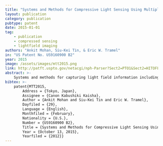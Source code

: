 ```yaml
---
title: "Systems and Methods for Compressive Light Sensing Using Multiple Spatial Light Modulators"
layout: publication
category: publication
pubtype: patent
date: 2015-01-01
tag: 
    - publication
    - compressed sensing
    - lightfield imaging
authors: "Ankit Mohan, Siu-Kei Tin, & Eric W. Tramel"
in: "US Patent No. US9160900 B2"
year: 2015
image: /assets/images/mtt2015.png
link: http://patft.uspto.gov/netacgi/nph-Parser?Sect2=PTO1&Sect2=HITOFF&p=1&u=/netahtml/PTO/search-bool.html&r=1&f=G&l=50&d=PALL&RefSrch=yes&Query=PN/9160900
abstract: >- 
    Systems and methods for capturing light field information including spatial and angular information using an image pickup device that includes an image sensor and at least one spatial light modulator (SLM) take multiple captures of a scene using the at least one SLM to obtain coded projections of a light field of the scene, wherein each capture is taken using at least one pattern on the at least one SLM, and recover light field data using a reconstruction process on the obtained coded projections of the light field.
bibtex: >-
    patent{MTT2015,
        Address = {Tokyo, Japan},
        Assignee = {Canon Kabushiki Kaisha},
        Author = {Ankit Mohan and Siu-Kei Tin and Eric W. Tramel},
        Dayfiled = {29},
        Language = {English},
        Monthfiled = {February},
        Nationality = {U.S.},
        Number = {US9160900 B2},
        Title = {Systems and Methods for Compressive Light Sensing Using Multiple Spatial Light Modulators},
        Year = {October 13, 2015},
        Yearfiled = {2012}}
---
```

